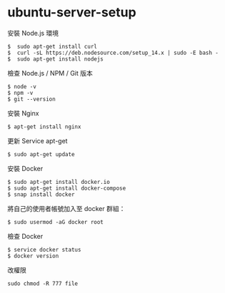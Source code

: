 # ubuntu-server-setup

安裝 Node.js 環境

```
$  sudo apt-get install curl
$  curl -sL https://deb.nodesource.com/setup_14.x | sudo -E bash -
$  sudo apt-get install nodejs
```

檢查 Node.js / NPM / Git 版本

```
$ node -v
$ npm -v
$ git --version
```

安裝 Nginx

```
$ apt-get install nginx
```

更新 Service apt-get
```
$ sudo apt-get update
```


安裝 Docker
```
$ sudo apt-get install docker.io
$ sudo apt-get install docker-compose
$ snap install docker 
```
將自己的使用者帳號加入至 docker 群組：
```
$ sudo usermod -aG docker root

```

檢查 Docker
```
$ service docker status
$ docker version
```

改權限
```
sudo chmod -R 777 file
```
